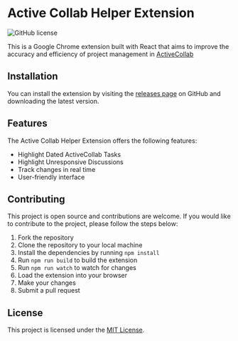 # Active Collab Helper Extension
![GitHub license](https://img.shields.io/badge/license-MIT-blue.svg)

This is a Google Chrome extension built with React that aims to improve the accuracy and efficiency of project management in [ActiveCollab](https://www.activecollab.com/)
## Installation

You can install the extension by visiting the [releases page](https://github.com/chrisstoll1/ActiveCollabHelperExtension/releases) on GitHub and downloading the latest version.
## Features

The Active Collab Helper Extension offers the following features:

- Highlight Dated ActiveCollab Tasks
- Highlight Unresponsive Discussions
- Track changes in real time
- User-friendly interface

## Contributing

This project is open source and contributions are welcome.
If you would like to contribute to the project, please follow the steps below:

1. Fork the repository
2. Clone the repository to your local machine
3. Install the dependencies by running `npm install`
4. Run `npm run build` to build the extension
5. Run `npm run watch` to watch for changes
6. Load the extension into your browser
7. Make your changes
8. Submit a pull request

## License

This project is licensed under the [MIT License](https://github.com/chrisstoll1/ActiveCollabHelperExtension/blob/main/LICENSE).
